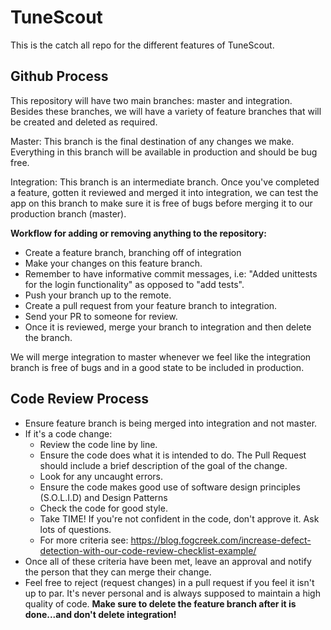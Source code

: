 # TuneScout

This is the catch all repo for the different features of TuneScout.

## Github Process

This repository will have two main branches: master and integration. Besides these branches, we will have a variety of feature branches that will be created and deleted as required.

Master: This branch is the final destination of any changes we make. Everything in this branch will be available in production and should be bug free.

Integration: This branch is an intermediate branch. Once you've completed a feature, gotten it reviewed and merged it into integration, we can test the app on this branch to make sure it is free of bugs before merging it to our production branch (master).

**Workflow for adding or removing anything to the repository:**
- Create a feature branch, branching off of integration
- Make your changes on this feature branch.
- Remember to have informative commit messages, i.e: "Added unittests for the login functionality" as opposed to "add tests".
- Push your branch up to the remote.
- Create a pull request from your feature branch to integration.
- Send your PR to someone for review.
- Once it is reviewed, merge your branch to integration and then delete the branch.

We will merge integration to master whenever we feel like the integration branch is free of bugs and in a good state to be included in production. 

## Code Review Process
- Ensure feature branch is being merged into integration and not master. 
- If it's a code change: 
  - Review the code line by line.
  - Ensure the code does what it is intended to do. The Pull Request should include a brief description of the goal of the change.
  - Look for any uncaught errors.
  - Ensure the code makes good use of software design principles (S.O.L.I.D) and Design Patterns
  - Check the code for good style.
  - Take TIME! If you're not confident in the code, don't approve it. Ask lots of questions.
  - For more criteria see: https://blog.fogcreek.com/increase-defect-detection-with-our-code-review-checklist-example/
- Once all of these criteria have been met, leave an approval and notify the person that they can merge their change.
- Feel free to reject (request changes) in a pull request if you feel it isn't up to par. It's never personal and is always supposed to maintain a high quality of code.
**Make sure to delete the feature branch after it is done...and don't delete integration!**
